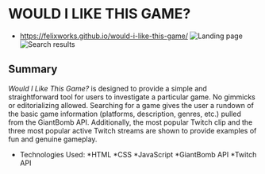 # WOULD I LIKE THIS GAME?

- https://felixworks.github.io/would-i-like-this-game/
![Landing page](https://i.imgur.com/2fC90ao.jpg) ![Search results](https://i.imgur.com/w6coq8X.jpg)
## Summary
*Would I Like This Game?* is designed to provide a simple and straightforward tool for users to investigate a particular game. No gimmicks or editorializing allowed. Searching for a game gives the user a rundown of the basic game information (platforms, description, genres, etc.) pulled from the GiantBomb API. Additionally, the most popular Twitch clip and the three most popular active Twitch streams are shown to provide examples of fun and genuine gameplay.
- Technologies Used:
*HTML
*CSS
*JavaScript
*GiantBomb API
*Twitch API
